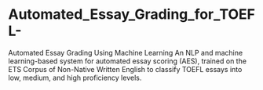 # Automated_Essay_Grading_for_TOEFL-
Automated Essay Grading Using Machine Learning An NLP and machine learning-based system for automated essay scoring (AES), trained on the ETS Corpus of Non-Native Written English to classify TOEFL essays into low, medium, and high proficiency levels. 
